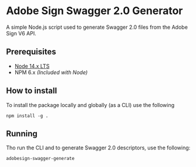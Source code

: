 # Adobe Sign Swagger 2.0 Generator

A simple Node.js script used to generate Swagger 2.0 files from the Adobe Sign V6 API.

## Prerequisites 

* [Node 14.x LTS](https://nodejs.org/)
* NPM 6.x *(Included with Node)*

## How to install

To install the package locally and globally (as a CLI) use the following

    npm install -g .

## Running

Tho run the CLI and to generate Swagger 2.0 descriptors, use the following:

    adobesign-swagger-generate

